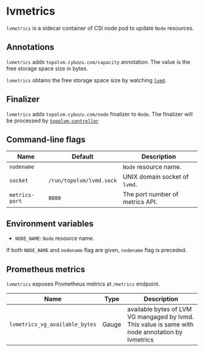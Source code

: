 lvmetrics
=========

`lvmetrics` is a sidecar container of CSI node pod to update `Node` resources.

Annotations
-----------

`lvmetrics` adds `topolvm.cybozu.com/capacity` annotation.
The value is the free storage space size in bytes.

`lvmetrics` obtains the free storage space size by watching [`lvmd`](./lvmd.md).

Finalizer
---------

`lvmetrics` adds `topolvm.cybozu.com/node` finalizer to `Node`.
The finalizer will be processed by [`topolvm-controller`](./topolvm-controller.md)

Command-line flags
------------------

| Name           | Default                  | Description                     |
| ----------     | ------------------------ | -----------------------------   |
| `nodename`     |                          | `Node` resource name.           |
| `socket`       | `/run/topolvm/lvmd.sock` | UNIX domain socket of `lvmd`.   |
| `metrics-port` | `8080`                   | The port number of metrics API. |

Environment variables
---------------------

- `NODE_NAME`: `Node` resource name.

If both `NODE_NAME` and `nodename` flag are given, `nodename` flag is preceded.


Prometheus metrics
------------------

`lvmetrics` exposes Prometheus metrics at `/metrics` endpoint.

| Name                           | Type                     | Description                                                                                         |
| ----------                     | ------------------------ | -----------------------------                                                                       |
| `lvmetrics_vg_available_bytes` | Gauge                    | available bytes of LVM VG mangaged by lvmd.<br>This value is same with node annotation by lvmetrics |
